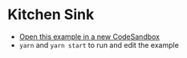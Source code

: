 # Kitchen Sink

- [Open this example in a new CodeSandbox](https://codesandbox.io/s/github/tanstack/react-table/tree/master/examples/kitchen-sink-controlled)
- `yarn` and `yarn start` to run and edit the example
